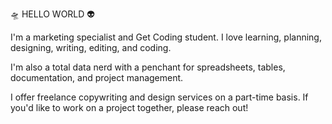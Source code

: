 🛸 HELLO WORLD 👽

I'm a marketing specialist and Get Coding student. I love learning, planning, designing, writing, editing, and coding.

I'm also a total data nerd with a penchant for spreadsheets, tables, documentation, and project management.

I offer freelance copywriting and design services on a part-time basis. If you'd like to work on a project together, please reach out!
